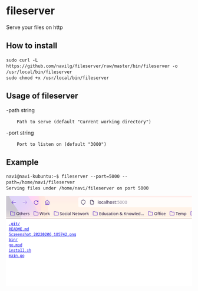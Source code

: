 # fileserver

Serve your files on http

## How to install

```
sudo curl -L https://github.com/navilg/fileserver/raw/master/bin/fileserver -o /usr/local/bin/fileserver
sudo chmod +x /usr/local/bin/fileserver
```

## Usage of fileserver

  -path string

        Path to serve (default "Current working directory")

  -port string

        Port to listen on (default "3000")

## Example

```
navi@navi-kubuntu:~$ fileserver --port=5000 --path=/home/navi/fileserver
Serving files under /home/navi/fileserver on port 5000
```

![Screenshot](./Screenshot_20220206_190418.png "Screenshot")